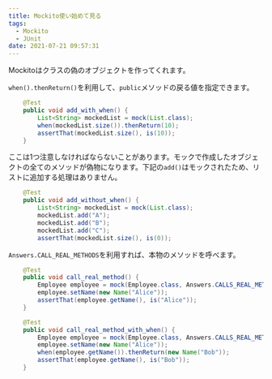 ```yaml
---
title: Mockito使い始めて見る
tags:
  - Mockito
  - JUnit
date: 2021-07-21 09:57:31
---
```



Mockitoはクラスの偽のオブジェクトを作ってくれます。

`when().thenReturn()`を利用して、`public`メソッドの戻る値を指定できます。
```Java
    @Test
    public void add_with_when() {
        List<String> mockedList = mock(List.class);
        when(mockedList.size()).thenReturn(10);
        assertThat(mockedList.size(), is(10));
    }
```

ここは1つ注意しなければならないことがあります。モックで作成したオブジェクトの全てのメソッドが偽物になります。下記の`add()`はモックされたため、リストに追加する処理はありません。
```Java
    @Test
    public void add_without_when() {
        List<String> mockedList = mock(List.class);
        mockedList.add("A");
        mockedList.add("B");
        mockedList.add("C");
        assertThat(mockedList.size(), is(0));    
```

`Answers.CALL_REAL_METHODS`を利用すれば、本物のメソッドを呼べます。

```Java
    @Test
    public void call_real_method() {
        Employee employee = mock(Employee.class, Answers.CALLS_REAL_METHODS);
        employee.setName(new Name("Alice"));
        assertThat(employee.getName(), is("Alice"));
    }

    @Test
    public void call_real_method_with_when() {
        Employee employee = mock(Employee.class, Answers.CALLS_REAL_METHODS);
        employee.setName(new Name("Alice"));
        when(employee.getName()).thenReturn(new Name("Bob"));
        assertThat(employee.getName(), is("Bob"));
    }
```

